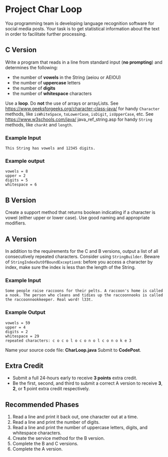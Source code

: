 # Project Char Loop
You programming team is developing language recognition software for social media posts. Your task is to get statistical information about the text in order to facilitate further processing.

## C Version
Write a program that reads in a line from standard input (**no prompting**) and determines the following:

* the number of **vowels** in the String (aeiou or AEIOU)
* the number of **uppercase** letters
* the number of **digits**
* the number of **whitespace** characters

Use a **loop**. Do **not** the use of arrays or arrayLists. See https://www.geeksforgeeks.org/character-class-java/ for handy `Character` methods, like `isWhiteSpace`, `toLowerCase`, `isDigit`, `isUpperCase`, etc. See https://www.w3schools.com/java/
java_ref_string.asp for handy `String` methods, like `charAt` and `length`.

### Example Input
```
This String has vowels and 12345 digits. 
```
### Example output
```
vowels = 8
upper = 2
digits = 5
whitespace = 6
```
## B Version
Create a support method that returns boolean indicating if a character is vowel (either upper or lower case). Use good naming and appropriate modifiers.

## A Version
In addition to the requirements for the C and B versions, output a list of all consecutively repeated characters. Consider using `StringBuilder`. Beware of `StringIndexOutOfBoundException`s: before you access a character by index, make sure the index is less than the length of the String.

### Example Input
```Some people raise raccoons for their pelts. A raccoon's home is called a nook. The person who cleans and tidies up the raccoonnooks is called the raccoonnookkeeper. Real word! l33t.```
### Example Output
```
vowels = 59
upper = 4
digits = 2
whitespace = 29
repeated characters: c o c o l o c o n o l c o n o k e 3
```
Name your source code file: **CharLoop.java**
Submit to **CodePost**.

## Extra Credit
* Submit a full 24-hours early to receive **3 points** extra credit.
* Be the first, second, and third to submit a correct A version to receive **3**, **2**, or **1** point extra credit respectively.

## Recommended Phases
1. Read a line and print it back out, one character out at a time.
2. Read a line and print the number of digits.
3. Read a line and print the number of uppercase letters, digits, and whitespace characters. 
4. Create the service method for the B version.
5. Complete the B and C versions.
6. Complete the A version.
